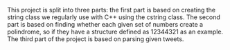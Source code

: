 This project is split into three parts: the first part is based on creating the string class we regularly use with C++ using the cstring class. The second part is based on finding whether each given set of numbers create a polindrome, so if they have a structure defined as 12344321 as an example. The third part of the project is based on parsing given tweets. 
